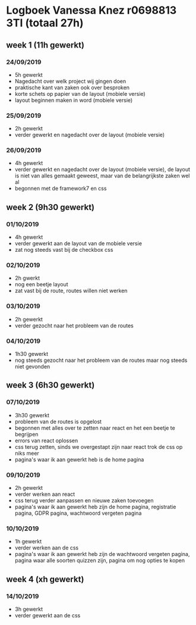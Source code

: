 # Logboek Vanessa Knez r0698813 3TI (totaal 27h)

## week 1 (11h gewerkt)

### 24/09/2019
* 5h gewerkt
* Nagedacht over welk project wij gingen doen
* praktische kant van zaken ook over besproken
* korte schets op papier van de layout (mobiele versie)
* layout beginnen maken in word (mobiele versie)

### 25/09/2019
* 2h gewerkt
* verder gewerkt en nagedacht over de layout (mobiele versie)

### 26/09/2019
* 4h gewerkt
* verder gewerkt en nagedacht over de layout (mobiele versie), de layout is niet van alles gemaakt geweest, maar van de belangrijkste zaken wel al
* begonnen met de framework7 en css

## week 2 (9h30 gewerkt)

### 01/10/2019
* 4h gewerkt
* verder gewerkt aan de layout van de mobiele versie
* zat nog steeds vast bij de checkbox css

### 02/10/2019
* 2h gwerkt
* nog een beetje layout
* zat vast bij de route, routes willen niet werken

### 03/10/2019
* 2h gewerkt
* verder gezocht naar het probleem van de routes

### 04/10/2019
* 1h30 gewerkt
* nog steeds gezocht naar het probleem van de routes maar nog steeds niet gevonden

## week 3 (6h30 gewerkt)

### 07/10/2019
* 3h30 gewerkt
* probleem van de routes is opgelost
* begonnen met alles over te zetten naar react en het een beetje te begrijpen
* errors van react oplossen
* css terug zetten, sinds we overgestapt zijn naar react trok de css op niks meer
* pagina's waar ik aan gewerkt heb is de home pagina

### 09/10/2019
* 2h gewerkt
* verder werken aan react
* css terug verder aanpassen en nieuwe zaken toevoegen
* pagina's waar ik aan gewerkt heb zijn de home pagina, registratie pagina, GDPR pagina, wachtwoord vergeten pagina

### 10/10/2019
* 1h gewerkt
* verder werken aan de css
* pagina's waar ik aan gewerkt heb zijn de wachtwoord vergeten pagina, pagina waar alle soorten quizzen zijn, pagina om nog opties te kopen

## week 4 (xh gewerkt)

### 14/10/2019
* 3h gewerkt
* verder gewerkt aan de css